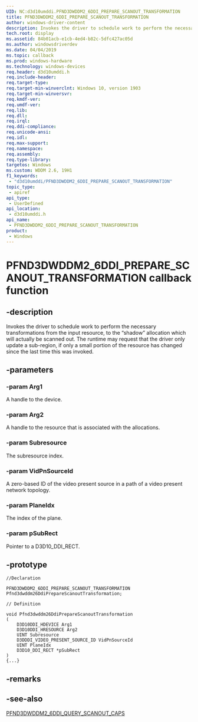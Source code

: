 ```yaml
---
UID: NC:d3d10umddi.PFND3DWDDM2_6DDI_PREPARE_SCANOUT_TRANSFORMATION
title: PFND3DWDDM2_6DDI_PREPARE_SCANOUT_TRANSFORMATION
author: windows-driver-content
description: Invokes the driver to schedule work to perform the necessary transformations from the input resource, to the “shadow” allocation which will actually be scanned out.
tech.root: display
ms.assetid: 84b01acb-e1cb-4ed4-b82c-5dfc427ac05d
ms.author: windowsdriverdev
ms.date: 04/04/2019
ms.topic: callback
ms.prod: windows-hardware
ms.technology: windows-devices
req.header: d3d10umddi.h
req.include-header: 
req.target-type: 
req.target-min-winverclnt: Windows 10, version 1903
req.target-min-winversvr: 
req.kmdf-ver: 
req.umdf-ver: 
req.lib: 
req.dll: 
req.irql: 
req.ddi-compliance: 
req.unicode-ansi: 
req.idl: 
req.max-support: 
req.namespace: 
req.assembly: 
req.type-library: 
targetos: Windows
ms.custom: WDDM 2.6, 19H1
f1_keywords:
 - "d3d10umddi/PFND3DWDDM2_6DDI_PREPARE_SCANOUT_TRANSFORMATION"
topic_type:
 - apiref
api_type:
 - UserDefined
api_location:
 - d3d10umddi.h
api_name:
 - PFND3DWDDM2_6DDI_PREPARE_SCANOUT_TRANSFORMATION
product:
 - Windows
---
```


# PFND3DWDDM2_6DDI_PREPARE_SCANOUT_TRANSFORMATION callback function

## -description

Invokes the driver to schedule work to perform the necessary transformations from the input resource, to the “shadow” allocation which will actually be scanned out. The runtime may request that the driver only update a sub-region, if only a small portion of the resource has changed since the last time this was invoked.

## -parameters

### -param Arg1

A handle to the device.

### -param Arg2

A handle to the resource that is associated with the allocations.

### -param Subresource

The subresource index.

### -param VidPnSourceId

A zero-based ID of the video present source in a path of a video present network topology.

### -param PlaneIdx

The index of the plane.

### -param pSubRect

Pointer to a D3D10_DDI_RECT.

## -prototype

```
//Declaration

PFND3DWDDM2_6DDI_PREPARE_SCANOUT_TRANSFORMATION Pfnd3dwddm26DdiPrepareScanoutTransformation; 

// Definition

void Pfnd3dwddm26DdiPrepareScanoutTransformation 
(
	D3D10DDI_HDEVICE Arg1
	D3D10DDI_HRESOURCE Arg2
	UINT Subresource
	D3DDDI_VIDEO_PRESENT_SOURCE_ID VidPnSourceId
	UINT PlaneIdx
	D3D10_DDI_RECT *pSubRect
)
{...}

```

## -remarks

## -see-also

[PFND3DWDDM2_6DDI_QUERY_SCANOUT_CAPS](nc-d3d10umddi-pfnd3dwddm2_6ddi_query_scanout_caps.md)

